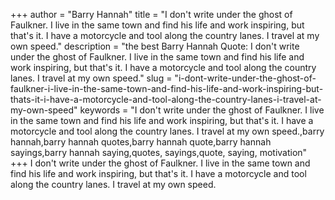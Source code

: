 +++
author = "Barry Hannah"
title = "I don't write under the ghost of Faulkner. I live in the same town and find his life and work inspiring, but that's it. I have a motorcycle and tool along the country lanes. I travel at my own speed."
description = "the best Barry Hannah Quote: I don't write under the ghost of Faulkner. I live in the same town and find his life and work inspiring, but that's it. I have a motorcycle and tool along the country lanes. I travel at my own speed."
slug = "i-dont-write-under-the-ghost-of-faulkner-i-live-in-the-same-town-and-find-his-life-and-work-inspiring-but-thats-it-i-have-a-motorcycle-and-tool-along-the-country-lanes-i-travel-at-my-own-speed"
keywords = "I don't write under the ghost of Faulkner. I live in the same town and find his life and work inspiring, but that's it. I have a motorcycle and tool along the country lanes. I travel at my own speed.,barry hannah,barry hannah quotes,barry hannah quote,barry hannah sayings,barry hannah saying,quotes, sayings,quote, saying, motivation"
+++
I don't write under the ghost of Faulkner. I live in the same town and find his life and work inspiring, but that's it. I have a motorcycle and tool along the country lanes. I travel at my own speed.
